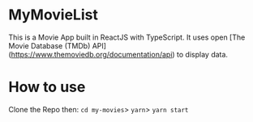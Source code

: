 # MyMovieList

This is a Movie App built in ReactJS with TypeScript.
It uses open [The Movie Database (TMDb) API] (https://www.themoviedb.org/documentation/api) to display data.

# How to use

Clone the Repo then:
`cd my-movies`>
`yarn`>
`yarn start`
